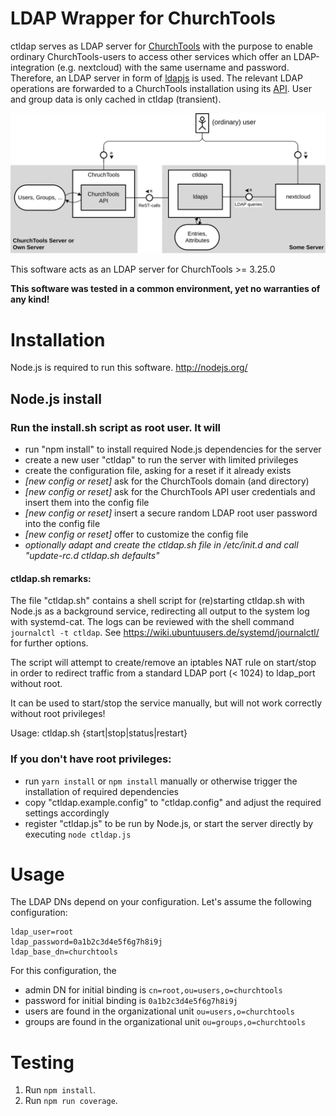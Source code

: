 # LDAP Wrapper for ChurchTools

ctldap serves as LDAP server for [ChurchTools](https://church.tools) with the purpose to enable ordinary ChurchTools-users to access other services which offer an LDAP-integration (e.g. nextcloud) with the same username and password. Therefore, an LDAP server in form of [ldapjs](http://ldapjs.org/) is used. The relevant LDAP operations are forwarded to a ChurchTools installation using its [API](https://api.church.tools/). User and group data is only cached in ctldap (transient).

![](docs/_media/block_diagram.svg)

This software acts as an LDAP server for ChurchTools >= 3.25.0

**This software was tested in a common environment, yet no warranties of any kind!** 

# Installation
Node.js is required to run this software.
http://nodejs.org/

## Node.js install

### Run the install.sh script as root user. It will
- run "npm install" to install required Node.js dependencies for the server
- create a new user "ctldap" to run the server with limited privileges
- create the configuration file, asking for a reset if it already exists
- *[new config or reset]* ask for the ChurchTools domain (and directory)
- *[new config or reset]* ask for the ChurchTools API user credentials and insert them into the config file
- *[new config or reset]* insert a secure random LDAP root user password into the config file
- *[new config or reset]* offer to customize the config file
- *optionally adapt and create the ctldap.sh file in /etc/init.d and call "update-rc.d ctldap.sh defaults"*

#### ctldap.sh remarks:
The file "ctldap.sh" contains a shell script for (re)starting ctldap.sh with Node.js as a background service, redirecting all output to the system log with systemd-cat. The logs can be reviewed with the shell command `journalctl -t ctldap`. See https://wiki.ubuntuusers.de/systemd/journalctl/ for further options.

The script will attempt to create/remove an iptables NAT rule on start/stop in order to redirect traffic from a standard LDAP port (< 1024) to ldap_port without root.

It can be used to start/stop the service manually, but will not work correctly without root privileges!

Usage: ctldap.sh {start|stop|status|restart}

### If you don't have root privileges:
- run `yarn install` or `npm install` manually or otherwise trigger the installation of required dependencies
- copy "ctldap.example.config" to "ctldap.config" and adjust the required settings accordingly
- register "ctldap.js" to be run by Node.js, or start the server directly by executing `node ctldap.js`

# Usage
The LDAP DNs depend on your configuration. Let's assume the following configuration:
```
ldap_user=root
ldap_password=0a1b2c3d4e5f6g7h8i9j
ldap_base_dn=churchtools
```
For this configuration, the
- admin DN for initial binding is `cn=root,ou=users,o=churchtools`
- password for initial binding is `0a1b2c3d4e5f6g7h8i9j`
- users are found in the organizational unit `ou=users,o=churchtools`
- groups are found in the organizational unit `ou=groups,o=churchtools`

# Testing

1. Run `npm install`.
2. Run `npm run coverage`.